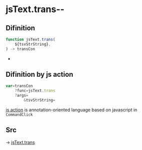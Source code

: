 # jsText.trans--

## Difinition

```js.js
function jsText.trans(
	${tsvStrString},
) -> transCon
```

- 


## Difinition by js action

```js.js
var=transCon
	?func=jsText.trans
	?args=
		&tsvStrString=
```

[js action](#) is annotation-oriented language based on javascript in `CommandClick`



## Src

-> [jsText.trans](https://github.com/puutaro/CommandClick/blob/master/app/src/main/java/com/puutaro/commandclick/fragment_lib/terminal_fragment/js_interface/text/JsText.kt#L86)


